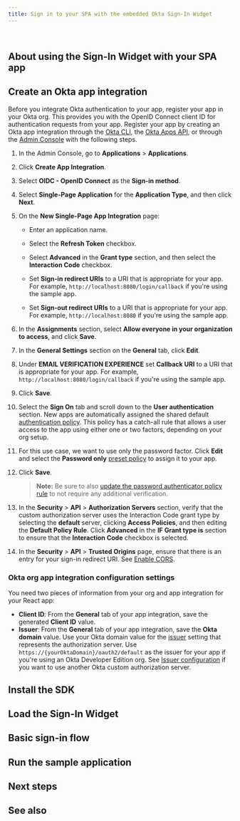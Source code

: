 ```yaml
---
title: Sign in to your SPA with the embedded Okta Sign-In Widget
---
```


<ApiLifecycle access="ie" /><br>

<StackSelector />

<StackSnippet snippet="nutrition" />

## About using the Sign-In Widget with your SPA app

<StackSnippet snippet="intro" />

## Create an Okta app integration

Before you integrate Okta authentication to your app, register your app in your Okta org. This provides you with the OpenID Connect client ID for authentication requests from your app. Register your app by creating an Okta app integration through the [Okta CLI](https://cli.okta.com/), the [Okta Apps API](https://developer.okta.com/docs/api/openapi/okta-management/management/tag/Application/), or through the [Admin Console](/docs/concepts/okta-organizations/#admin-console) with the following steps.

1. In the Admin Console, go to **Applications** > **Applications**.
1. Click **Create App Integration**.
1. Select **OIDC - OpenID Connect** as the **Sign-in method**.
1. Select **Single-Page Application** for the **Application Type**, and then click **Next**.
1. On the **New Single-Page App Integration** page:

   * Enter an application name.
   * Select the **Refresh Token** checkbox.
   * Select **Advanced** in the **Grant type** section, and then select the **Interaction Code** checkbox.

      <VerifyICGrantType />

   * Set **Sign-in redirect URIs** to a URI that is appropriate for your app. For example, `http://localhost:8080/login/callback` if you're using the sample app.
   * Set **Sign-out redirect URIs** to a URI that is appropriate for your app. For example, `http://localhost:8080` if you're using the sample app.

1. In the **Assignments** section, select **Allow everyone in your organization to access**, and click **Save**.
1. In the **General Settings** section on the **General** tab, click **Edit**.
1. Under **EMAIL VERIFICATION EXPERIENCE** set **Callback URI** to a URI that is appropriate for your app. For example, `http://localhost:8080/login/callback` if you're using the sample app.
1. Click **Save**.

1. Select the **Sign On** tab and scroll down to the **User authentication** section. New apps are automatically assigned the shared default [authentication policy](https://help.okta.com/okta_help.htm?type=oie&id=ext-about-asop). This policy has a catch-all rule that allows a user access to the app using either one or two factors, depending on your org setup.
1. For this use case, we want to use only the password factor. Click **Edit** and select the **Password only** [preset policy](https://help.okta.com/okta_help.htm?type=oie&id=ext-preset-auth-policies) to assign it to your app.
1. Click **Save**.

   > **Note:** Be sure to also [update the password authenticator policy rule](/docs/guides/oie-embedded-common-org-setup/nodejs/main/#update-the-password-authenticator-to-password-only) to not require any additional verification.

1. In the **Security** > **API** > **Authorization Servers** section, verify that the custom authorization server uses the Interaction Code grant type by selecting the **default** server, clicking **Access Policies**, and then editing the **Default Policy Rule**. Click **Advanced** in the **IF Grant type is** section to ensure that the **Interaction Code** checkbox is selected.

   <VerifyICGrantType />

1. In the **Security** > **API** > **Trusted Origins** page, ensure that there is an entry for your sign-in redirect URI. See [Enable CORS](/docs/guides/enable-cors/).

### Okta org app integration configuration settings

You need two pieces of information from your org and app integration for your React app:

* **Client ID**: From the **General** tab of your app integration, save the generated **Client ID** value.
* **Issuer**: From the **General** tab of your app integration, save the **Okta domain** value. Use your Okta domain value for the [issuer](/docs/guides/oie-embedded-common-download-setup-app/nodejs/main/#issuer) setting that represents the authorization server. Use `https://{yourOktaDomain}/oauth2/default` as the issuer for your app if you're using an Okta Developer Edition org. See [Issuer configuration](/docs/guides/oie-embedded-common-download-setup-app/nodejs/main/#issuer) if you want to use another Okta custom authorization server.

## Install the SDK

<StackSnippet snippet="download-sample" />

## Load the Sign-In Widget

<StackSnippet snippet="load-app" />

## Basic sign-in flow

<StackSnippet snippet="basic-sign-in" />

## Run the sample application

<StackSnippet snippet="run-sample" />

## Next steps

<StackSnippet snippet="next-steps" />

## See also

<StackSnippet snippet="see-also" />
